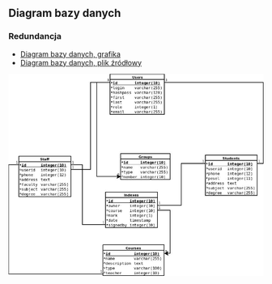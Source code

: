 ## Diagram bazy danych

### Redundancja



- [Diagram bazy danych, grafika](https://raw.githubusercontent.com/rszczers/Indeks/master/DB/db.jpeg)  
- [Diagram bazy danych, plik źródłowy](https://github.com/rszczers/Indeks/raw/master/DB/db.dia)  

![DFD](./db.jpeg)
